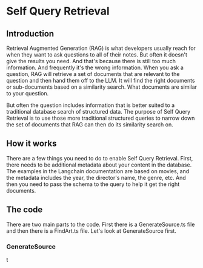# Self Query Retrieval

## Introduction

Retrieval Augmented Generation (RAG) is what developers usually reach for when they want to ask questions to all of their notes. But often it doesn't give the results you need. And that's because there is still too much information. And frequently it's the wrong information. When you ask a question, RAG will retrieve a set of documents that are relevant to the question and then hand them off to the LLM. It will find the right documents or sub-documents based on a similarity search. What documents are similar to your question.

But often the question includes information that is better suited to a traditional database search of structured data. The purpose of Self Query Retrieval is to use those more traditional structured queries to narrow down the set of documents that RAG can then do its similarity search on.

## How it works

There are a few things you need to do to enable Self Query Retrieval. First, there needs to be additional metadata about your content in the database. The examples in the Langchain documentation are based on movies, and the metadata includes the year, the director's name, the genre, etc. And then you need to pass the schema to the query to help it get the right documents.

## The code

There are two main parts to the code. First there is a GenerateSource.ts file and then there is a FindArt.ts file. Let's look at GenerateSource first.

### GenerateSource




t
